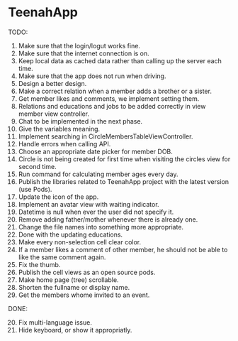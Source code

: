 
TeenahApp
================

TODO:

1. Make sure that the login/logut works fine.
2. Make sure that the internet connection is on.
3. Keep local data as cached data rather than calling up the server each time.
4. Make sure that the app does not run when driving.
5. Design a better design.
6. Make a correct relation when a member adds a brother or a sister.
7. Get member likes and comments, we implement setting them.
9. Relations and educations and jobs to be added correctly in view member view controller.
10. Chat to be implemented in the next phase.
11. Give the variables meaning.
12. Implement searching in CircleMembersTableViewController.
13. Handle errors when calling API.
14. Choose an appropriate date picker for member DOB.
15. Circle is not being created for first time when visiting the circles view for second time.
16. Run command for calculating member ages every day.
17. Publish the libraries related to TeenahApp project with the latest version (use Pods).
18. Update the icon of the app.
19. Implement an avatar view with waiting indicator.
21. Datetime is null when ever the user did not specify it.
22. Remove adding father/mother whenever there is already one.
23. Change the file names into something more appropriate.
24. Done with the updating educations.
25. Make every non-selection cell clear color.
26. If a member likes a comment of other member, he should not be able to like the same comment again.
27. Fix the thumb.
28. Publish the cell views as an open source pods.
29. Make home page (tree) scrollable.
30. Shorten the fullname or display name.
31. Get the members whome invited to an event.

DONE:

20. Fix multi-language issue.
8. Hide keyboard, or show it appropriatly.